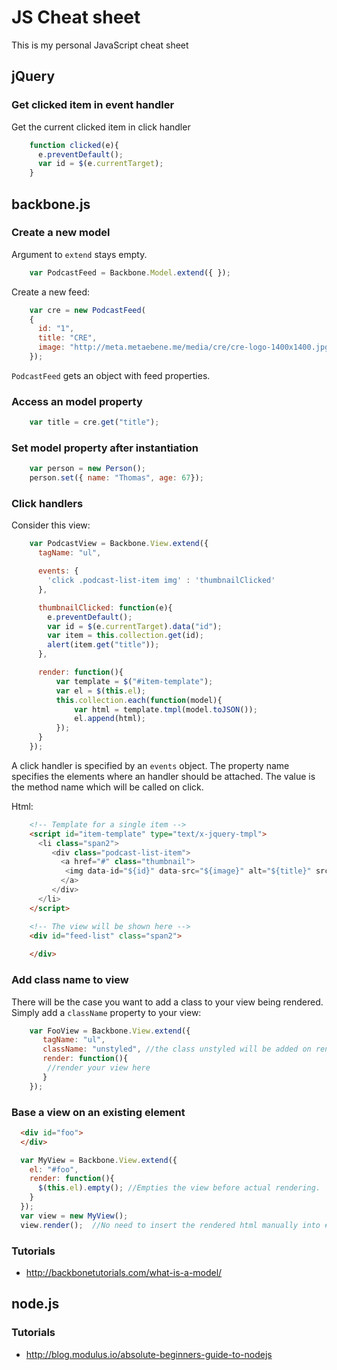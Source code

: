 # JS Cheat sheet
This is my personal JavaScript cheat sheet

## jQuery
### Get clicked item in event handler

Get the current clicked item in click handler
```JavaScript
    function clicked(e){
      e.preventDefault();
      var id = $(e.currentTarget);
    }
```

## backbone.js
### Create a new model

Argument to `extend` stays empty.

```JavaScript
    var PodcastFeed = Backbone.Model.extend({ });
```

Create a new feed:

```JavaScript
    var cre = new PodcastFeed(
    { 
      id: "1",
      title: "CRE", 
      image: "http://meta.metaebene.me/media/cre/cre-logo-1400x1400.jpg"
    });
```

`PodcastFeed` gets an object with feed properties.

### Access an model property
```JavaScript
    var title = cre.get("title");
```

### Set model property after instantiation

```JavaScript
    var person = new Person();
    person.set({ name: "Thomas", age: 67});
```

### Click handlers

Consider this view:
```JavaScript
    var PodcastView = Backbone.View.extend({
      tagName: "ul",

      events: {
        'click .podcast-list-item img' : 'thumbnailClicked'
      },

      thumbnailClicked: function(e){
        e.preventDefault();
        var id = $(e.currentTarget).data("id");
        var item = this.collection.get(id);
        alert(item.get("title"));
      },

      render: function(){
          var template = $("#item-template");
          var el = $(this.el);
          this.collection.each(function(model){
              var html = template.tmpl(model.toJSON());
              el.append(html);
          });
      }
    });
```
A click handler is specified by an `events` object. The property name specifies the elements where an handler should be attached. The value is the method name which will be called on click.

Html: 
```HTML
    <!-- Template for a single item -->
    <script id="item-template" type="text/x-jquery-tmpl">
      <li class="span2">
         <div class="podcast-list-item">
           <a href="#" class="thumbnail">
            <img data-id="${id}" data-src="${image}" alt="${title}" src="${image}">
           </a>
         </div>
      </li>
    </script>

    <!-- The view will be shown here -->
    <div id="feed-list" class="span2">
      
    </div>
```
### Add class name to view
There will be the case you want to add a class to your view being rendered. Simply add a `className` property to your view:

```JavaScript
    var FooView = Backbone.View.extend({
       tagName: "ul",
       className: "unstyled", //the class unstyled will be added on render automatically
       render: function(){
        //render your view here
       }
    });
```

### Base a view on an existing element

```HTML
  <div id="foo">
  </div>
```

```JavaScript
  var MyView = Backbone.View.extend({
    el: "#foo",
    render: function(){
      $(this.el).empty(); //Empties the view before actual rendering. 
    }
  });
  var view = new MyView();
  view.render();  //No need to insert the rendered html manually into #foo. Backbone handles that automatically in this case.
```

### Tutorials
- http://backbonetutorials.com/what-is-a-model/

## node.js

### Tutorials
- http://blog.modulus.io/absolute-beginners-guide-to-nodejs

